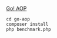 
[Go! AOP](https://github.com/goaop/framework)

```
cd go-aop
composer install
php benchmark.php
```

